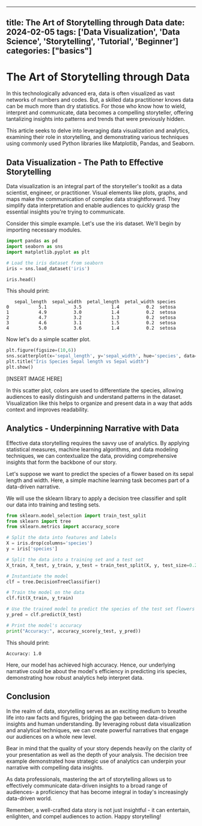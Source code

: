 
---
title: The Art of Storytelling through Data
date: 2024-02-05
tags: ['Data Visualization', 'Data Science', 'Storytelling', 'Tutorial', 'Beginner']
categories: ["basics"]
---


# The Art of Storytelling through Data

In this technologically advanced era, data is often visualized as vast networks of numbers and codes. But, a skilled data practitioner knows data can be much more than dry statistics. For those who know how to wield, interpret and communicate, data becomes a compelling storyteller, offering tantalizing insights into patterns and trends that were previously hidden.

This article seeks to delve into leveraging data visualization and analytics, examining their role in storytelling, and demonstrating various techniques using commonly used Python libraries like Matplotlib, Pandas, and Seaborn. 

## Data Visualization - The Path to Effective Storytelling 

Data visualization is an integral part of the storyteller's toolkit as a data scientist, engineer, or practitioner. Visual elements like plots, graphs, and maps make the communication of complex data straightforward. They simplify data interpretation and enable audiences to quickly grasp the essential insights you're trying to communicate. 

Consider this simple example. Let's use the iris dataset. We'll begin by importing necessary modules.

```python
import pandas as pd
import seaborn as sns
import matplotlib.pyplot as plt

# Load the iris dataset from seaborn
iris = sns.load_dataset('iris')

iris.head()
```
This should print:

```
   sepal_length  sepal_width  petal_length  petal_width species
0           5.1          3.5           1.4          0.2  setosa
1           4.9          3.0           1.4          0.2  setosa
2           4.7          3.2           1.3          0.2  setosa
3           4.6          3.1           1.5          0.2  setosa
4           5.0          3.6           1.4          0.2  setosa
```
Now let's do a simple scatter plot.

```python
plt.figure(figsize=(10,6))
sns.scatterplot(x='sepal_length', y='sepal_width', hue='species', data=iris)
plt.title("Iris Species Sepal length vs Sepal width")
plt.show()
```
[INSERT IMAGE HERE]

In this scatter plot, colors are used to differentiate the species, allowing audiences to easily distinguish and understand patterns in the dataset. Visualization like this helps to organize and present data in a way that adds context and improves readability.

## Analytics - Underpinning Narrative with Data

Effective data storytelling requires the savvy use of analytics. By applying statistical measures, machine learning algorithms, and data modeling techniques, we can contextualize the data, providing comprehensive insights that form the backbone of our story.

Let's suppose we want to predict the species of a flower based on its sepal length and width. Here, a simple machine learning task becomes part of a data-driven narrative.

We will use the sklearn library to apply a decision tree classifier and split our data into training and testing sets. 

```python
from sklearn.model_selection import train_test_split
from sklearn import tree
from sklearn.metrics import accuracy_score

# Split the data into features and labels
X = iris.drop(columns='species')
y = iris['species']

# Split the data into a training set and a test set
X_train, X_test, y_train, y_test = train_test_split(X, y, test_size=0.2, random_state=42)

# Instantiate the model
clf = tree.DecisionTreeClassifier()

# Train the model on the data
clf.fit(X_train, y_train)

# Use the trained model to predict the species of the test set flowers
y_pred = clf.predict(X_test)

# Print the model's accuracy
print("Accuracy:", accuracy_score(y_test, y_pred))
```
This should print:

```
Accuracy: 1.0
```
Here, our model has achieved high accuracy. Hence, our underlying narrative could be about the model's efficiency in predicting iris species, demonstrating how robust analytics help interpret data.


## Conclusion

In the realm of data, storytelling serves as an exciting medium to breathe life into raw facts and figures, bridging the gap between data-driven insights and human understanding. By leveraging robust data visualization and analytical techniques, we can create powerful narratives that engage our audiences on a whole new level.

Bear in mind that the quality of your story depends heavily on the clarity of your presentation as well as the depth of your analysis. The decision tree example demonstrated how strategic use of analytics can underpin your narrative with compelling data insights. 

As data professionals, mastering the art of storytelling allows us to effectively communicate data-driven insights to a broad range of audiences- a proficiency that has become integral in today's increasingly data-driven world.

Remember, a well-crafted data story is not just insightful - it can entertain, enlighten, and compel audiences to action. Happy storytelling!

```
